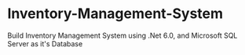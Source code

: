 # Inventory-Management-System

Build Inventory Management System using .Net 6.0, and Microsoft SQL Server as it's Database
